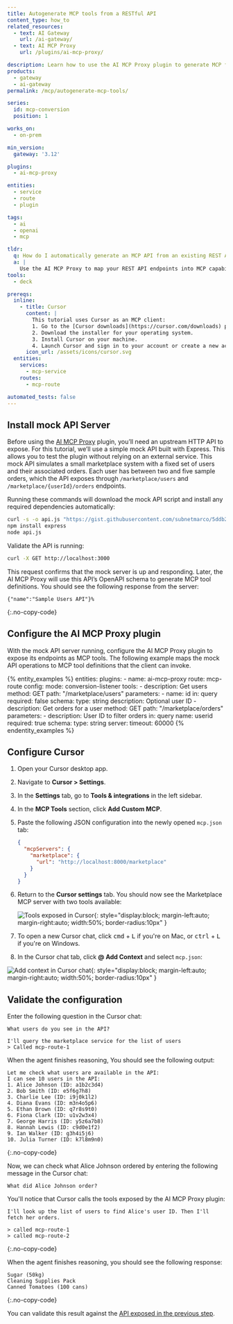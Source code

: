 ```yaml
---
title: Autogenerate MCP tools from a RESTful API
content_type: how_to
related_resources:
  - text: AI Gateway
    url: /ai-gateway/
  - text: AI MCP Proxy
    url: /plugins/ai-mcp-proxy/

description: Learn how to use the AI MCP Proxy plugin to generate MCP from any RESTful API, including setting up a mock Node.js server for testing.
products:
  - gateway
  - ai-gateway
permalink: /mcp/autogenerate-mcp-tools/

series:
  id: mcp-conversion
  position: 1

works_on:
  - on-prem

min_version:
  gateway: '3.12'

plugins:
  - ai-mcp-proxy

entities:
  - service
  - route
  - plugin

tags:
  - ai
  - openai
  - mcp

tldr:
  q: How do I automatically generate an MCP API from an existing REST API?
  a: |
    Use the AI MCP Proxy to map your REST API endpoints into MCP capabilities, allowing you to integrate them directly with AI Gateway.
tools:
  - deck

prereqs:
  inline:
    - title: Cursor
      content: |
        This tutorial uses Cursor as an MCP client:
        1. Go to the [Cursor downloads](https://cursor.com/downloads) page.
        2. Download the installer for your operating system.
        3. Install Cursor on your machine.
        4. Launch Cursor and sign in to your account or create a new account.
      icon_url: /assets/icons/cursor.svg
  entities:
    services:
      - mcp-service
    routes:
      - mcp-route

automated_tests: false
---
```

## Install mock API Server

Before using the [AI MCP Proxy](/plugins/ai-mcp-proxy/) plugin, you’ll need an upstream HTTP API to expose. For this tutorial, we’ll use a simple mock API built with Express. This allows you to test the plugin without relying on an external service. This mock API simulates a small marketplace system with a fixed set of users and their associated orders. Each user has between two and five sample orders, which the API exposes through `/marketplace/users` and `/marketplace/{userId}/orders` endpoints.

Running these commands will download the mock API script and install any required dependencies automatically:

```sh
curl -s -o api.js "https://gist.githubusercontent.com/subnetmarco/5ddb23876f9ce7165df17f9216f75cce/raw/a44a947d69e6f597465050cc595b6abf4db2fbea/api.js"
npm install express
node api.js
```

Validate the API is running:

```sh
curl -X GET http://localhost:3000
```

This request confirms that the mock server is up and responding. Later, the AI MCP Proxy will use this API’s OpenAPI schema to generate MCP tool definitions. You should see the following response from the server:

```text
{"name":"Sample Users API"}%
```
{:.no-copy-code}

## Configure the AI MCP Proxy plugin

With the mock API server running, configure the AI MCP Proxy plugin to expose its endpoints as MCP tools.
The following example maps the mock API operations to MCP tool definitions that the client can invoke.

{% entity_examples %}
entities:
  plugins:
    - name: ai-mcp-proxy
      route: mcp-route
      config:
        mode: conversion-listener
        tools:
        - description: Get users
          method: GET
          path: "/marketplace/users"
          parameters:
          - name: id
            in: query
            required: false
            schema:
              type: string
            description: Optional user ID
        - description: Get orders for a user
          method: GET
          path: "/marketplace/orders"
          parameters:
          - description: User ID to filter orders
            in: query
            name: userid
            required: true
            schema:
              type: string
        server:
          timeout: 60000
{% endentity_examples %}

## Configure Cursor

1. Open your Cursor desktop app.

2. Navigate to **Cursor > Settings**.

3. In the **Settings** tab, go to **Tools & integrations** in the left sidebar.

4. In the **MCP Tools** section, click **Add Custom MCP**.

5. Paste the following JSON configuration into the newly opened `mcp.json` tab:

   ```json
   {
     "mcpServers": {
       "marketplace": {
         "url": "http://localhost:8000/marketplace"
       }
     }
   }
   ```

6. Return to the **Cursor settings** tab. You should now see the Marketplace MCP server with two tools available:

   ![Tools exposed in Cursor](/assets/images/ai-gateway/cursor-tools.png){: style="display:block; margin-left:auto; margin-right:auto; width:50%; border-radius:10px" }

7. To open a new Cursor chat, click <kbd>cmd</kbd> + <kbd>L</kbd> if you're on Mac, or <kbd>ctrl</kbd> + <kbd>L</kbd> if you're on Windows.

8. In the Cursor chat tab, click **@ Add Context** and select `mcp.json`:

![Add context in Cursor chat](/assets/images/ai-gateway/cursor-add-context.png){: style="display:block; margin-left:auto; margin-right:auto; width:50%; border-radius:10px" }

## Validate the configuration

Enter the following question in the Cursor chat:

```text
What users do you see in the API?
```

```
I'll query the marketplace service for the list of users
> Called mcp-route-1
```

When the agent finishes reasoning, You should see the following output:

```text
Let me check what users are available in the API:
I can see 10 users in the API:
1. Alice Johnson (ID: a1b2c3d4)
2. Bob Smith (ID: e5f6g7h8)
3. Charlie Lee (ID: i9j0k1l2)
4. Diana Evans (ID: m3n4o5p6)
5. Ethan Brown (ID: q7r8s9t0)
6. Fiona Clark (ID: u1v2w3x4)
7. George Harris (ID: y5z6a7b8)
8. Hannah Lewis (ID: c9d0e1f2)
9. Ian Walker (ID: g3h4i5j6)
10. Julia Turner (ID: k7l8m9n0)
```
{:.no-copy-code}

Now, we can check what Alice Johnson ordered by entering the following message in the Cursor chat:

```text
What did Alice Johnson order?
```

You'll notice that Cursor calls the tools exposed by the AI MCP Proxy plugin:

```text
I'll look up the list of users to find Alice's user ID. Then I'll fetch her orders.

> called mcp-route-1
> called mcp-route-2
```
{:.no-copy-code}

When the agent finishes reasoning, you should see the following response:

```text
Sugar (50kg)
Cleaning Supplies Pack
Canned Tomatoes (100 cans)
```
{:.no-copy-code}

You can validate this result against the [API exposed in the previous step](https://gist.githubusercontent.com/subnetmarco/5ddb23876f9ce7165df17f9216f75cce/raw/a44a947d69e6f597465050cc595b6abf4db2fbea/api.js).